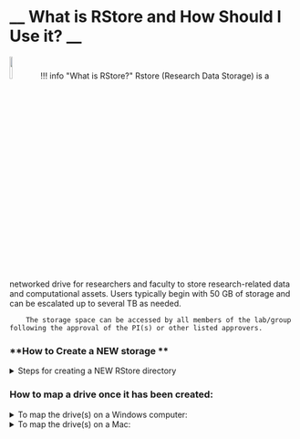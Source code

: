 # __ What is RStore and How Should I Use it? __
<img src="https://access.tufts.edu/themes/custom/access_tufts/assets/icons/icon-technology.svg"  width="10%" height="10%">
!!! info "What is RStore?"
    	Rstore (Research Data Storage) is a networked drive for researchers and faculty to store research-related data and computational assets. Users typically begin with 50 GB of storage and can be escalated up to several TB as needed.  

    	The storage space can be accessed by all members of the lab/group following the approval of the PI(s) or other listed approvers. 


### **How to Create a NEW storage **

<details>
<summary> Steps for creating a NEW RStore directory </summary>  
    <br>
    Go to this link: tufts.qualtrics.com/jfe/form/SV_5bUmpFT0IXeyEfj <br><br>
    1. Fill out required fields and select "Research Storage Request Related to Cluster, Rstore or Galaxy" and click [ → ] <br><br>
    2. Select "Rstore Drive" and "New Storage or Increment" and click [ → ] <br><br>
    3. Complete the required fields on the next page based on the purpose of the new drive. Please note that listed approvers and access priveledges can be changed later if needed <br><br>
    4. Review information and click [ → ] . Your ticket has been submitted, a follow-up can be expected within 1-2 business days. <br><br>
    
</details>

### **How to map a drive once it has been created:**

<details>
<summary>To map the drive(s) on a Windows computer: </summary>
<br>
1. Open Computer by clicking the Start button, and then clicking Computer <br><br>
2. Click the Tools menu, and then click Map Network Drive <br><br>
3. In the Drive list, click a drive letter (R) <br><br>
4. In the Folder box, type the path of the drive <br><br>
5. Click Finish <br><br>
6. If your computer is not owned by Tufts, your credentials should be: <br>  
        ****** Username: tufts\Tufts_Username ******<br> 
        ****** Password: Tufts_Password       ******<br> 
</details>

<details>
<summary> To map the drive(s) on a Mac: </summary>
<br>
1. Click on Finder then press Command+K <br><br>
2. Enter the path to the network drive you want to map <br><br>
3. Click Connect 
</details>
